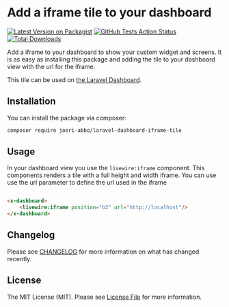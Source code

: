 # Add a iframe tile to your dashboard

[![Latest Version on Packagist](https://img.shields.io/packagist/v/joeri-abbo/laravel-dashboard-iframe-tile.svg?style=flat-square)](https://packagist.org/packages/joeri-abbo/laravel-dashboard-iframe-tile)
[![GitHub Tests Action Status](https://img.shields.io/github/workflow/status/joeri-abbo/laravel-dashboard-iframe-tile/run-tests?label=tests)](https://github.com/joeri-abbo/laravel-dashboard-iframe-tile/actions?query=workflow%3Arun-tests+branch%3Amaster)
[![Total Downloads](https://img.shields.io/packagist/dt/joeri-abbo/laravel-dashboard-iframe-tile.svg?style=flat-square)](https://packagist.org/packages/joeri-abbo/laravel-dashboard-iframe-tile)

Add a iframe to your dashboard to show your custom widget and screens.
It is as easy as instaliing this package and adding the tile to your dashboard view with the url for the iframe.

This tile can be used on [the Laravel Dashboard](https://docs.spatie.be/laravel-dashboard).

## Installation

You can install the package via composer:

```bash
composer require joeri-abbo/laravel-dashboard-iframe-tile
```

## Usage

In your dashboard view you use the `livewire:iframe` component.
This components renders a tile with a full height and width iframe.
You can use use the url parameter to define the url used in the iframe

```html

<x-dashboard>
    <livewire:iframe position="b2" url="http://localhost"/>
</x-dashboard>
```

## Changelog

Please see [CHANGELOG](CHANGELOG.md) for more information on what has changed recently.

## License

The MIT License (MIT). Please see [License File](LICENSE.md) for more information.

